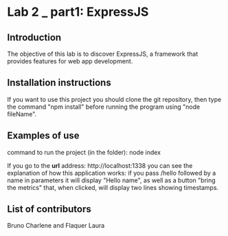 # Lab 2 _ part1: ExpressJS

## Introduction

The objective of this lab is to discover ExpressJS, a framework that provides features for web app development.

## Installation instructions

If you want to use this project you should clone the git repository, then type the command "npm install" before running the program using "node fileName".

## Examples of use

command to run the project (in the folder): 
node index

If you go to the **url** address: 
http://localhost:1338 you can see the explanation of how this application works: if you pass /hello followed by a name in parameters it will display "Hello name", as well as a button "bring the metrics" that, when clicked, will display two lines showing timestamps.

## List of contributors

Bruno Charlene and Flaquer Laura